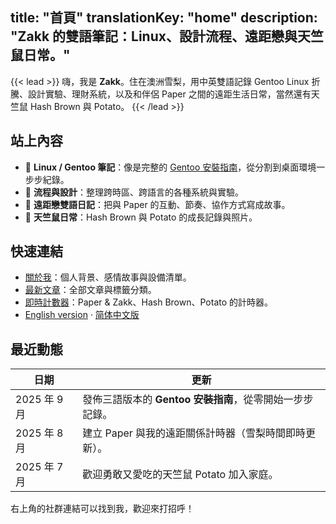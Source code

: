 title: "首頁"
translationKey: "home"
description: "Zakk 的雙語筆記：Linux、設計流程、遠距戀與天竺鼠日常。"
---

{{< lead >}}
嗨，我是 **Zakk**。住在澳洲雪梨，用中英雙語記錄 Gentoo Linux 折騰、設計實驗、理財系統，以及和伴侶 Paper 之間的遠距生活日常，當然還有天竺鼠 Hash Brown 與 Potato。
{{< /lead >}}

## 站上內容
- 🐧 **Linux / Gentoo 筆記**：像是完整的 [Gentoo 安裝指南](/zh-hant/posts/gentoo-install/)，從分割到桌面環境一步步紀錄。
- 🧠 **流程與設計**：整理跨時區、跨語言的各種系統與實驗。
- 💬 **遠距戀雙語日記**：把與 Paper 的互動、節奏、協作方式寫成故事。
- 🐹 **天竺鼠日常**：Hash Brown 與 Potato 的成長記錄與照片。

## 快速連結
- [關於我](/zh-hant/about/)：個人背景、感情故事與設備清單。
- [最新文章](/zh-hant/posts/)：全部文章與標籤分類。
- [即時計數器](/zh-hant/timeline/)：Paper & Zakk、Hash Brown、Potato 的計時器。
- [English version](/) · [简体中文版](/zh-cn/)

## 最近動態
| 日期 | 更新 |
| --- | --- |
| 2025 年 9 月 | 發佈三語版本的 **Gentoo 安裝指南**，從零開始一步步記錄。 |
| 2025 年 8 月 | 建立 Paper 與我的遠距關係計時器（雪梨時間即時更新）。 |
| 2025 年 7 月 | 歡迎勇敢又愛吃的天竺鼠 Potato 加入家庭。 |

右上角的社群連結可以找到我，歡迎來打招呼！